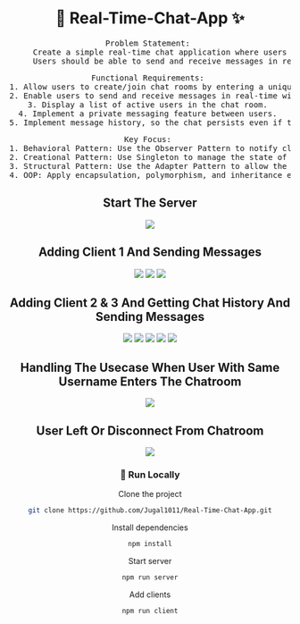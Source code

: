  <div align='center'>

<h1>🚀 Real-Time-Chat-App ✨</h1>
<pre>Problem Statement: 
     Create a simple real-time chat application where users can join different chat rooms or create their own chat rooms. 
     Users should be able to send and receive messages in real-time. </pre>

<pre>Functional Requirements: 
1. Allow users to create/join chat rooms by entering a unique room ID. 
2. Enable users to send and receive messages in real-time within a chat room. 
3. Display a list of active users in the chat room. 
4. Implement a private messaging feature between users. 
5. Implement message history, so the chat persists even if the user leaves and rejoins.</pre>  

<pre>Key Focus: 
1. Behavioral Pattern: Use the Observer Pattern to notify clients of new messages or user activities.
2. Creational Pattern: Use Singleton to manage the state of the chat rooms.
3. Structural Pattern: Use the Adapter Pattern to allow the system to work with different types of client communication protocols (WebSocket, HTTP, etc.).
4. OOP: Apply encapsulation, polymorphism, and inheritance effectively.</pre>

<h2>Start The Server</h2>
<img src="https://github.com/Jugal1011/Real-Time-Chat-App/assets/115832122/a7adde8c-5b77-4fc3-8c11-2ec75ae33c40">
<h2>Adding Client 1 And Sending Messages</h2>
<img src="https://github.com/Jugal1011/Real-Time-Chat-App/assets/115832122/26b1afa3-89b0-4e3c-bb52-c53f82b6eb4b">
<img src="https://github.com/Jugal1011/Real-Time-Chat-App/assets/115832122/f72997b3-0a2d-43d0-a4f9-b6726de25dfd">
<img src="https://github.com/Jugal1011/Real-Time-Chat-App/assets/115832122/20d44a19-f2a9-4c05-8557-68e1198f8486">
<h2>Adding Client 2 & 3 And Getting Chat History And Sending Messages</h2>
<img src="https://github.com/Jugal1011/Real-Time-Chat-App/assets/115832122/c6e2bccd-18a4-4af7-9949-50bbfc58a730">
<img src="https://github.com/Jugal1011/Real-Time-Chat-App/assets/115832122/2779425c-11d5-4ba3-a406-dc8dbfab081c">
<img src="https://github.com/Jugal1011/Real-Time-Chat-App/assets/115832122/02fb4d4c-8558-4266-b728-0429662b59fd">
<img src="https://github.com/Jugal1011/Real-Time-Chat-App/assets/115832122/d48c6d0f-0760-4c50-83dd-129733ddf669">
<img src="https://github.com/Jugal1011/Real-Time-Chat-App/assets/115832122/fda89fe8-15bf-44aa-84f2-46188d8b07b6">

<h2>Handling The Usecase When User With Same Username Enters The Chatroom</h2>
<img src="https://github.com/Jugal1011/Real-Time-Chat-App/assets/115832122/50353b64-ca6b-461a-8218-d9fef183b420">

<h2>User Left Or Disconnect From Chatroom</h2>
<img src="https://github.com/Jugal1011/Real-Time-Chat-App/assets/115832122/2cecff08-bdd9-43e7-a8dd-ffde15fb2e43">


### :running: Run Locally

Clone the project

```bash
git clone https://github.com/Jugal1011/Real-Time-Chat-App.git
```
Install dependencies
```bash
npm install
```
Start server
```bash
npm run server
```
Add clients
```bash
npm run client
```
